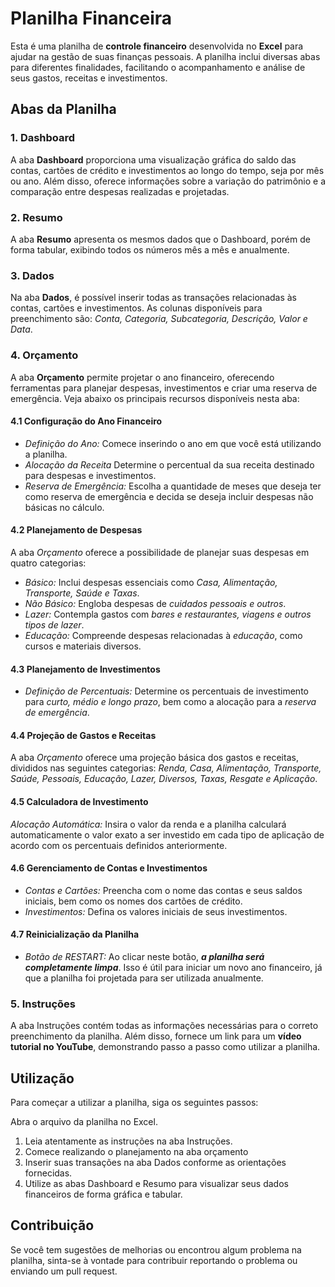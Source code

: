 # Planilha Financeira

Esta é uma planilha de **controle financeiro** desenvolvida no **Excel** para ajudar na gestão de suas finanças pessoais. A planilha inclui diversas abas para diferentes finalidades, facilitando o acompanhamento e análise de seus gastos, receitas e investimentos.

## Abas da Planilha

### 1. Dashboard
A aba **Dashboard** proporciona uma visualização gráfica do saldo das contas, cartões de crédito e investimentos ao longo do tempo, seja por mês ou ano. Além disso, oferece informações sobre a variação do patrimônio e a comparação entre despesas realizadas e projetadas.

### 2. Resumo
A aba **Resumo** apresenta os mesmos dados que o Dashboard, porém de forma tabular, exibindo todos os números mês a mês e anualmente.

### 3. Dados
Na aba **Dados**, é possível inserir todas as transações relacionadas às contas, cartões e investimentos. As colunas disponíveis para preenchimento são: _Conta, Categoria, Subcategoria, Descrição, Valor e Data_.

### 4. Orçamento
A aba **Orçamento** permite projetar o ano financeiro, oferecendo ferramentas para planejar despesas, investimentos e criar uma reserva de emergência. Veja abaixo os principais recursos disponíveis nesta aba:

#### 4.1 Configuração do Ano Financeiro
- *Definição do Ano:* Comece inserindo o ano em que você está utilizando a planilha.
- *Alocação da Receita* Determine o percentual da sua receita destinado para despesas e investimentos.
- *Reserva de Emergência:* Escolha a quantidade de meses que deseja ter como reserva de emergência e decida se deseja incluir despesas não básicas no cálculo.

#### 4.2 Planejamento de Despesas
A aba *Orçamento* oferece a possibilidade de planejar suas despesas em quatro categorias:

- *Básico:* Inclui despesas essenciais como _Casa, Alimentação, Transporte, Saúde e Taxas_.
- *Não Básico:* Engloba despesas de _cuidados pessoais e outros_.
- *Lazer:* Contempla gastos com _bares e restaurantes, viagens e outros tipos de lazer_.
- *Educação:* Compreende despesas relacionadas à _educação_, como cursos e materiais diversos.

#### 4.3 Planejamento de Investimentos
- *Definição de Percentuais:* Determine os percentuais de investimento para _curto, médio e longo prazo_, bem como a alocação para a _reserva de emergência_.

#### 4.4 Projeção de Gastos e Receitas
A aba *Orçamento* oferece uma projeção básica dos gastos e receitas, divididos nas seguintes categorias: _Renda, Casa, Alimentação, Transporte, Saúde, Pessoais, Educação, Lazer, Diversos, Taxas, Resgate e Aplicação_.

#### 4.5 Calculadora de Investimento
*Alocação Automática:* Insira o valor da renda e a planilha calculará automaticamente o valor exato a ser investido em cada tipo de aplicação de acordo com os percentuais definidos anteriormente.

#### 4.6 Gerenciamento de Contas e Investimentos
- *Contas e Cartões:* Preencha com o nome das contas e seus saldos iniciais, bem como os nomes dos cartões de crédito.
- *Investimentos:* Defina os valores iniciais de seus investimentos.

#### 4.7 Reinicialização da Planilha
- *Botão de RESTART:* Ao clicar neste botão, **_a planilha será completamente limpa_**. Isso é útil para iniciar um novo ano financeiro, já que a planilha foi projetada para ser utilizada anualmente.

### 5. Instruções
A aba Instruções contém todas as informações necessárias para o correto preenchimento da planilha. Além disso, fornece um link para um **vídeo tutorial no YouTube**, demonstrando passo a passo como utilizar a planilha.

## Utilização
Para começar a utilizar a planilha, siga os seguintes passos:

Abra o arquivo da planilha no Excel.
1. Leia atentamente as instruções na aba Instruções.
2. Comece realizando o planejamento na aba orçamento
3. Inserir suas transações na aba Dados conforme as orientações fornecidas.
4. Utilize as abas Dashboard e Resumo para visualizar seus dados financeiros de forma gráfica e tabular.

## Contribuição
Se você tem sugestões de melhorias ou encontrou algum problema na planilha, sinta-se à vontade para contribuir reportando o problema ou enviando um pull request.
